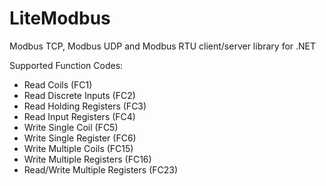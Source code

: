 # LiteModbus

Modbus TCP, Modbus UDP and Modbus RTU client/server library for .NET

Supported Function Codes:

- Read Coils (FC1)
- Read Discrete Inputs (FC2)
- Read Holding Registers (FC3)
- Read Input Registers (FC4)
- Write Single Coil (FC5)
- Write Single Register (FC6)
- Write Multiple Coils (FC15)
- Write Multiple Registers (FC16)
- Read/Write Multiple Registers (FC23)